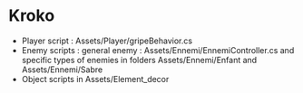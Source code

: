 # Kroko
  - Player script : Assets/Player/gripeBehavior.cs
  - Enemy scripts : general enemy : Assets/Ennemi/EnnemiController.cs and specific types of enemies in folders Assets/Ennemi/Enfant and Assets/Ennemi/Sabre
  - Object scripts in Assets/Element_decor
